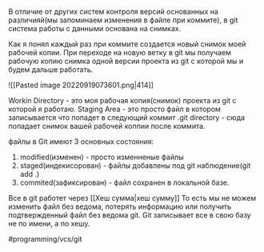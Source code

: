 В отличие от других систем контроля версий основанных на различияй(мы запоминаем изменения в файле при коммите), в git система работы с данными основана на снимках.

Как я понял каждый раз при коммите создается новый снимок моей рабочей копии.
При переходе на новую ветку в git мы получаем рабочую копию снимка одной версии проекта из git с которой мы и будем дальше работать. 

![[Pasted image 20220919073601.png|414]]

Workin Directory - это моя рабочая копия(снимок) проекта из git с которой я работаю.
Staging Area - это просто файл в котором записывается что попадет в следующий коммит
.git directory - сюда попадает снимок вашей рабочей коппии после коммита.

файлы в Git имеют 3 основных состояния:
1. modified(изменен) - просто изменненые файлы
2. staged(индекисорован) - файлы добавлены под git наблюдение(git add .)
3. commited(зафиксирован) - файл сохранен в локальной базе.

Все в git работет через [[Хеш сумма|хеш сумму]] То есть мы не можем изменить файл без ведома, потерять информацию или получить подтвержденный файл без ведома git. Git записывает все в свою базу не по имени, а по хешу.


#programming/vcs/git 